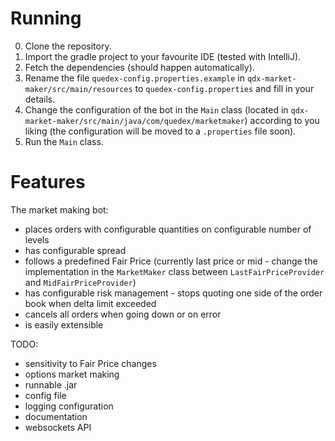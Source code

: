 # Running

0. Clone the repository.
1. Import the gradle project to your favourite IDE (tested with IntelliJ).
2. Fetch the dependencies (should happen automatically).
3. Rename the file `quedex-config.properties.example` in `qdx-market-maker/src/main/resources` to `quedex-config.properties` and fill in your details.
4. Change the configuration of the bot in the `Main` class (located in `qdx-market-maker/src/main/java/com/quedex/marketmaker`) according to you liking (the configuration will be moved to a `.properties` file soon).
5. Run the `Main` class.

# Features

The market making bot:
* places orders with configurable quantities on configurable number of levels
* has configurable spread
* follows a predefined Fair Price (currently last price or mid - change the implementation in the `MarketMaker` class between `LastFairPriceProvider` and `MidFairPriceProvider`)
* has configurable risk management - stops quoting one side of the order book when delta limit exceeded
* cancels all orders when going down or on error
* is easily extensible

TODO:
* sensitivity to Fair Price changes
* options market making
* runnable .jar
* config file
* logging configuration
* documentation
* websockets API
